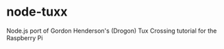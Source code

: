 node-tuxx
=========

Node.js port of Gordon Henderson's (Drogon) Tux Crossing tutorial for the Raspberry Pi